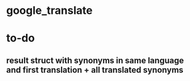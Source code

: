 # google_translate

# to-do

## result struct with synonyms in same language and first translation + all translated synonyms 